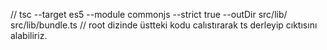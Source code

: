 // tsc --target es5 --module commonjs --strict true --outDir src/lib/ src/lib/bundle.ts
// root dizinde üstteki kodu calıstırarak ts derleyip cıktısını alabiliriz.
